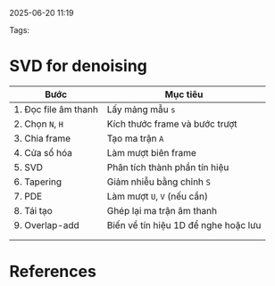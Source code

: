 2025-06-20 11:19


Tags:

# SVD for denoising
| Bước                 | Mục tiêu                             |
| -------------------- | ------------------------------------ |
| 1. Đọc file âm thanh | Lấy mảng mẫu `s`                     |
| 2. Chọn `N`, `H`     | Kích thước frame và bước trượt       |
| 3. Chia frame        | Tạo ma trận `A`                      |
| 4. Cửa sổ hóa        | Làm mượt biên frame                  |
| 5. SVD               | Phân tích thành phần tín hiệu        |
| 6. Tapering          | Giảm nhiễu bằng chỉnh `S`            |
| 7. PDE               | Làm mượt `U`, `V` (nếu cần)          |
| 8. Tái tạo           | Ghép lại ma trận âm thanh            |
| 9. Overlap-add       | Biến về tín hiệu 1D để nghe hoặc lưu |
|                      |                                      |
|                      |                                      |


# References
